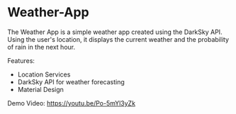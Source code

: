 # Weather-App

The Weather App is a simple weather app created using the DarkSky API. Using the user's location, it displays the current weather and the probability of rain in the next hour.

Features:  
- Location Services 
- DarkSky API for weather forecasting
- Material Design   

Demo Video: https://youtu.be/Po-5mYl3yZk

